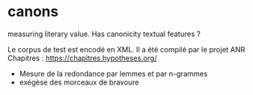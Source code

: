 # canons
measuring literary value.
Has canonicity textual features ?

Le corpus de test est encodé en XML. Il a été compilé par le projet ANR Chapitres : https://chapitres.hypotheses.org/

- Mesure de la redondance par lemmes et par n-grammes
- exégèse des morceaux de bravoure
